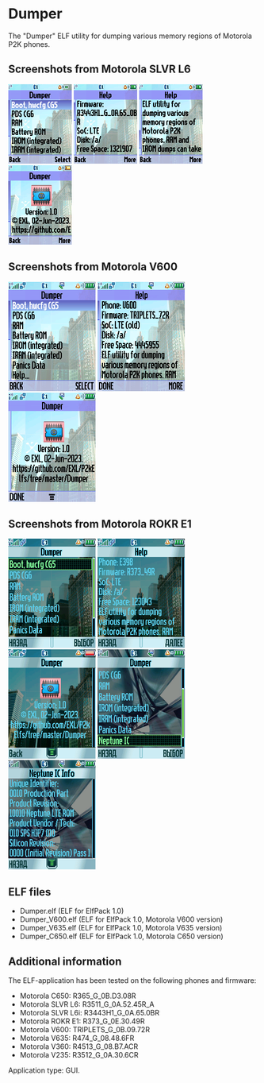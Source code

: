 Dumper
======

The "Dumper" ELF utility for dumping various memory regions of Motorola P2K phones.

## Screenshots from Motorola SLVR L6

![Screenshot 1 of Dumper from Motorola SLVR L6](../images/Screenshot_Dumper_L6_1.png) ![Screenshot 2 of Dumper from Motorola SLVR L6](../images/Screenshot_Dumper_L6_2.png) ![Screenshot 3 of Dumper from Motorola SLVR L6](../images/Screenshot_Dumper_L6_3.png) ![Screenshot 4 of Dumper from Motorola SLVR L6](../images/Screenshot_Dumper_L6_4.png)

## Screenshots from Motorola V600

![Screenshot 1 of Dumper from Motorola V600](../images/Screenshot_Dumper_V600_1.png) ![Screenshot 2 of Dumper from Motorola V600](../images/Screenshot_Dumper_V600_2.png) ![Screenshot 3 of Dumper from Motorola V600](../images/Screenshot_Dumper_V600_3.png)

## Screenshots from Motorola ROKR E1

![Screenshot 1 of Dumper from Motorola ROKR E1](../images/Screenshot_Dumper_E1_1.png) ![Screenshot 2 of Dumper from Motorola ROKR E1](../images/Screenshot_Dumper_E1_2.png) ![Screenshot 3 of Dumper from Motorola ROKR E1](../images/Screenshot_Dumper_E1_3.png) ![Screenshot 4 of Dumper from Motorola ROKR E1](../images/Screenshot_Dumper_E1_4.png) ![Screenshot 5 of Dumper from Motorola ROKR E1](../images/Screenshot_Dumper_E1_5.png)

## ELF files

* Dumper.elf (ELF for ElfPack 1.0)
* Dumper_V600.elf (ELF for ElfPack 1.0, Motorola V600 version)
* Dumper_V635.elf (ELF for ElfPack 1.0, Motorola V635 version)
* Dumper_C650.elf (ELF for ElfPack 1.0, Motorola C650 version)

## Additional information

The ELF-application has been tested on the following phones and firmware:

* Motorola C650: R365_G_0B.D3.08R
* Motorola SLVR L6: R3511_G_0A.52.45R_A
* Motorola SLVR L6i: R3443H1_G_0A.65.0BR
* Motorola ROKR E1: R373_G_0E.30.49R
* Motorola V600: TRIPLETS_G_0B.09.72R
* Motorola V635: R474_G_08.48.6FR
* Motorola V360: R4513_G_08.B7.ACR
* Motorola V235: R3512_G_0A.30.6CR

Application type: GUI.
